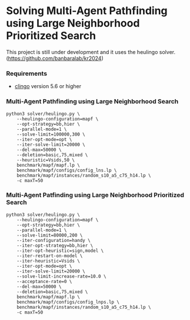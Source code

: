 # Solving Multi-Agent Pathfinding using Large Neighborhood Prioritized Search

This project is still under development and it uses the heulingo solver. (https://github.com/banbaralab/kr2024)

### Requirements
- [clingo](https://potassco.org/clingo/) version 5.6 or higher

### Multi-Agent Pathfinding using Large Neighborhood Search

```
python3 solver/heulingo.py \
    --heulingo-configuration=mapf \
    --opt-strategy=bb,hier \
    --parallel-mode=1 \
    --solve-limit=100000,300 \
    --iter-opt-mode=opt \
    --iter-solve-limit=20000 \
    --del-max=50000 \
    --deletion=basic,75,mixed \
    --heuristic=Vsids,50 \
    benchmark/mapf/mapf.lp \
    benchmark/mapf/configs/config_lns.lp \
    benchmark/mapf/instances/random_s10_a5_c75_h14.lp \
    -c maxT=50
```

### Multi-Agent Patfinding using Large Neighborhood Prioritized Search

```
python3 solver/heulingo.py \
    --heulingo-configuration=mapf \
    --opt-strategy=bb,hier \
    --parallel-mode=1 \
    --solve-limit=80000,200 \
    --iter-configuration=handy \
    --iter-opt-strategy=bb,hier \
    --iter-opt-heuristic=sign,model \
    --iter-restart-on-model \
    --iter-heuristic=Vsids \
    --iter-opt-mode=opt \
    --iter-solve-limit=20000 \
    --solve-limit-increase-rate=10.0 \
    --acceptance-rate=0 \
    --del-max=50000 \
    --deletion=basic,75,mixed \
    benchmark/mapf/mapf.lp \
    benchmark/mapf/configs/config_lnps.lp \
    benchmark/mapf/instances/random_s10_a5_c75_h14.lp \
    -c maxT=50
```
